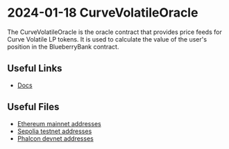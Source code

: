# 2024-01-18 CurveVolatileOracle

The CurveVolatileOracle is the oracle contract that provides price feeds for Curve Volatile LP tokens. It is used to calculate the value of the user's position in the BlueberryBank contract.

## Useful Links

- [Docs](https://docs.blueberry.garden/developer-guides/contracts/oracle/introduction)

## Useful Files

- [Ethereum mainnet addresses](./output/mainnet.json)
- [Sepolia testnet addresses](./output/sepolia.json)
- [Phalcon devnet addresses](./output/phalcon.json)
